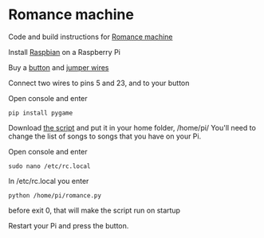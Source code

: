 # Romance machine
Code and build instructions for [Romance machine](https://www.reddit.com/r/raspberry_pi/comments/cowqrg/romance_machine_to_be_pressed_instead_of_saying/)

Install [Raspbian](https://www.raspberrypi.org/downloads/raspbian/) on a Raspberry Pi

Buy a [button](https://www.kjell.com/se/produkter/el-verktyg/elektronik/elektromekanik/strombrytare/tryckstrombrytare/strombrytare-1-pol-fran-(till)-rod-p36011?fbclid=IwAR0jVSrSGsIbbd9ozXCtYwZDZijL6pdAcMhqYPt5dp17MCO4nXWOHzEONdA) and [jumper wires](https://www.kjell.com/se/produkter/el-verktyg/utvecklingskit/arduino/tillbehor/luxorparts-delbar-kopplingskabel-40-pol-hane-hona-p87900)

Connect two wires to pins 5 and 23, and to your button

Open console and enter
```
pip install pygame
```

Download [the script](romance.py) and put it in your home folder, /home/pi/
You'll need to change the list of songs to songs that you have on your Pi.

Open console and enter
```
sudo nano /etc/rc.local
```
In /etc/rc.local you enter 
```
python /home/pi/romance.py
```
before exit 0, that will make the script run on startup

Restart your Pi and press the button.